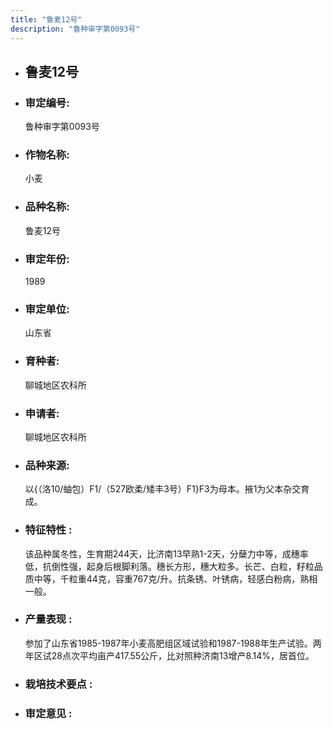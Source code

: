 ```yaml
---
title: "鲁麦12号"
description: "鲁种审字第0093号"
---
```

* ## 鲁麦12号
* ###  审定编号:  
   鲁种审字第0093号

*  ### 作物名称:  
   小麦

*   ###  品种名称: 
    鲁麦12号

*   ### 审定年份: 
    1989

*   ### 审定单位:  
    山东省

*   ### 育种者:  
    聊城地区农科所

*   ### 申请者:  
    聊城地区农科所

*   ### 品种来源:  
    以{（洛10/蚰包）F1/（527欧柔/矮丰3号）F1}F3为母本。掖1为父本杂交育成。

*   ### 特征特性 : 
    该品种属冬性，生育期244天，比济南13早熟1-2天，分蘖力中等，成穗率低，抗倒性强，起身后根脚利落。穗长方形，穗大粒多。长芒、白粒，籽粒品质中等，千粒重44克，容重767克/升。抗条锈、叶锈病，轻感白粉病，熟相一般。

*   ### 产量表现 : 
    参加了山东省1985-1987年小麦高肥组区域试验和1987-1988年生产试验。两年区试28点次平均亩产417.55公斤，比对照种济南13增产8.14%，居首位。

*   ### 栽培技术要点 : 
    

*   ### 审定意见 : 
    
